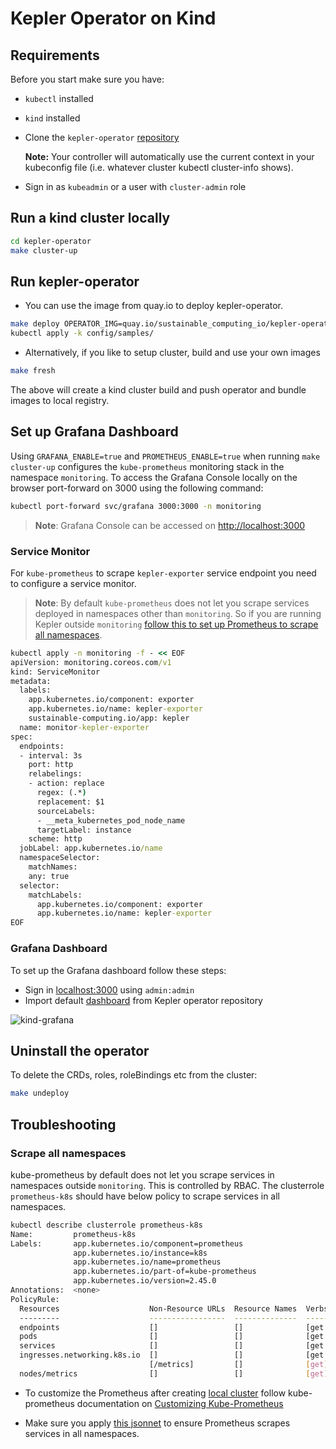 # Kepler Operator on Kind

## Requirements

Before you start make sure you have:

- `kubectl` installed
- `kind` installed
- Clone the `kepler-operator` [repository](https://github.com/sustainable-computing-io/kepler-operator)

  **Note:** Your controller will automatically use the current context in your kubeconfig file (i.e. whatever cluster kubectl cluster-info shows).

- Sign in as `kubeadmin` or a user with `cluster-admin` role

## Run a kind cluster locally

```sh
cd kepler-operator
make cluster-up
```

## Run kepler-operator

- You can use the image from quay.io to deploy kepler-operator.

```sh
make deploy OPERATOR_IMG=quay.io/sustainable_computing_io/kepler-operator:[VERSION]
kubectl apply -k config/samples/
```

- Alternatively, if you like to setup cluster, build and use your own images

```sh
make fresh
```

The above will create a kind cluster build and push operator and bundle images to local registry.

## Set up Grafana Dashboard

Using `GRAFANA_ENABLE=true` and `PROMETHEUS_ENABLE=true` when running `make cluster-up` configures the `kube-prometheus` monitoring stack in the namespace `monitoring`.
To access the Grafana Console locally on the browser port-forward on 3000 using the following command:

```sh
kubectl port-forward svc/grafana 3000:3000 -n monitoring
```

> **Note**: Grafana Console can be accessed on [http://localhost:3000](http://localhost:3000)

### Service Monitor

For `kube-prometheus` to scrape `kepler-exporter` service endpoint you need to configure a service monitor.

> **Note**: By default `kube-prometheus` does not let you scrape services deployed in namespaces other than `monitoring`. So if you are running Kepler outside `monitoring` [follow this to set up Prometheus to scrape all namespaces](#scrape-all-namespaces).

```cmd
kubectl apply -n monitoring -f - << EOF
apiVersion: monitoring.coreos.com/v1
kind: ServiceMonitor
metadata:
  labels:
    app.kubernetes.io/component: exporter
    app.kubernetes.io/name: kepler-exporter
    sustainable-computing.io/app: kepler
  name: monitor-kepler-exporter
spec:
  endpoints:
  - interval: 3s
    port: http
    relabelings:
    - action: replace
      regex: (.*)
      replacement: $1
      sourceLabels:
      - __meta_kubernetes_pod_node_name
      targetLabel: instance
    scheme: http
  jobLabel: app.kubernetes.io/name
  namespaceSelector:
    matchNames:
    any: true
  selector:
    matchLabels:
      app.kubernetes.io/component: exporter
      app.kubernetes.io/name: kepler-exporter
EOF
```

### Grafana Dashboard

To set up the Grafana dashboard follow these steps:

- Sign in [localhost:3000](http:localhost:3000) using `admin:admin`
- Import default [dashboard](https://raw.githubusercontent.com/sustainable-computing-io/kepler-operator/v1alpha1/hack/dashboard/assets/kepler/dashboard.json) from Kepler operator repository

![kind-grafana](../fig/ocp_installation/kind_grafana.png)

## Uninstall the operator

To delete the CRDs, roles, roleBindings etc from the cluster:

```sh
make undeploy
```

## Troubleshooting

### Scrape all namespaces

kube-prometheus by default does not let you scrape services in namespaces outside `monitoring`. This is controlled by RBAC.
The clusterrole `prometheus-k8s` should have below policy to scrape services in all namespaces.

```sh
kubectl describe clusterrole prometheus-k8s
Name:         prometheus-k8s
Labels:       app.kubernetes.io/component=prometheus
              app.kubernetes.io/instance=k8s
              app.kubernetes.io/name=prometheus
              app.kubernetes.io/part-of=kube-prometheus
              app.kubernetes.io/version=2.45.0
Annotations:  <none>
PolicyRule:
  Resources                    Non-Resource URLs  Resource Names  Verbs
  ---------                    -----------------  --------------  -----
  endpoints                    []                 []              [get list watch]
  pods                         []                 []              [get list watch]
  services                     []                 []              [get list watch]
  ingresses.networking.k8s.io  []                 []              [get list watch]
                               [/metrics]         []              [get]
  nodes/metrics                []                 []              [get]

```

- To customize the Prometheus after creating [local cluster](#run-a-kind-cluster-locally) follow kube-prometheus documentation on [Customizing Kube-Prometheus](https://github.com/prometheus-operator/kube-prometheus/blob/main/docs/customizing.md)

- Make sure you apply [this jsonnet](https://github.com/prometheus-operator/kube-prometheus/blob/main/docs/customizations/monitoring-all-namespaces.md) to ensure Prometheus scrapes services in all namespaces.
